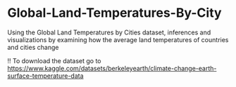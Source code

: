 # Global-Land-Temperatures-By-City
Using the Global Land Temperatures by Cities dataset, inferences and visualizations by examining how the average land temperatures of countries and cities change

!! To download the dataset go to https://www.kaggle.com/datasets/berkeleyearth/climate-change-earth-surface-temperature-data
